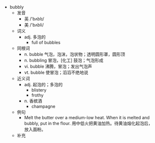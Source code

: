 - bubbly
  - 发音
    - 英 /'bʌblɪ/
    - 美 /'bʌbli/
  - 词义
    - adj. 多泡的
      - full of bubbles
  - 同根词
    - n. bubble 气泡，泡沫，泡状物；透明圆形罩，圆形顶
    - n. bubbling 冒泡，[化工] 鼓泡；气泡形成
    - vi. bubble 沸腾，冒泡；发出气泡声
    - vt. bubble 使冒泡；滔滔不绝地说
  - 近义词
    - adj. 起泡的；多泡的
      - blistery
      - frothy
    - n. 香槟酒
      - champagne
  - 例句
    - Melt the butter over a medium-low heat. When it is melted and bubbly, put in the flour. 用中低火把黄油加热。待黄油熔化起泡后，放入面粉。
  - 补充